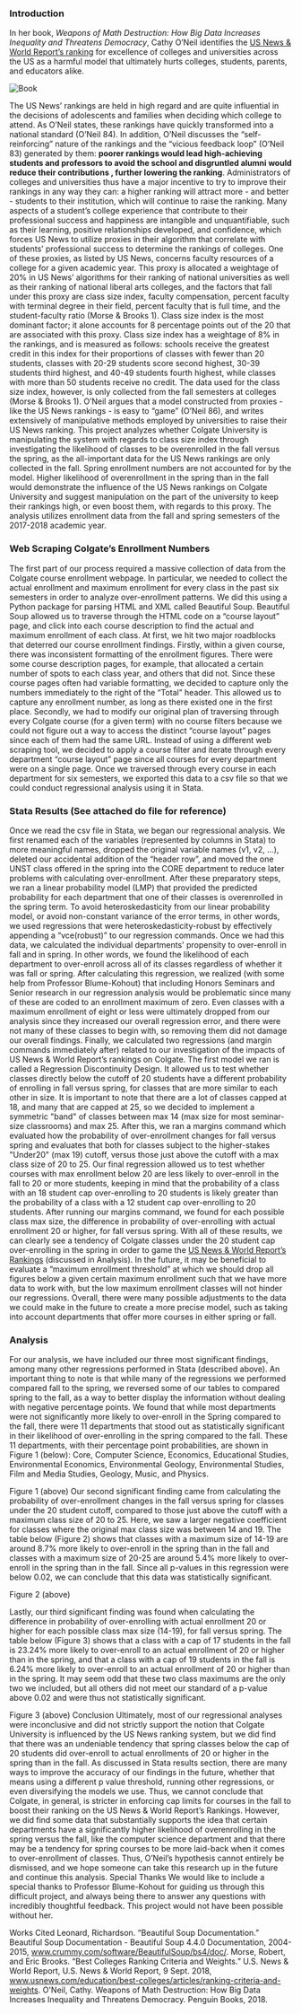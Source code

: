 ### Introduction

In her book, *Weapons of Math Destruction: How Big Data Increases Inequality and Threatens Democracy*, Cathy O’Neil identifies the [US News & World Report’s ranking](https://www.usnews.com/best-colleges) for excellence of colleges and universities across the US as a harmful model that ultimately hurts colleges, students, parents, and educators alike. 
  
![Book](https://user-images.githubusercontent.com/33610797/58743408-a4b88a00-83fe-11e9-827a-aa9064d561c0.jpg)

  The US News’ rankings are held in high regard and are quite influential in the decisions of adolescents and families when deciding which college to attend. As O’Neil states, these rankings have quickly transformed into a national standard (O’Neil 84). In addition, O’Neil discusses the “self-reinforcing” nature of the rankings and the “vicious feedback loop” (O’Neil 83) generated by them: **poorer rankings would lead high-achieving students and professors to avoid the school and disgruntled alumni would reduce their contributions , further lowering the ranking**. Administrators of colleges and universities thus have a major incentive to try to improve their rankings in any way they can: a higher ranking will attract more - and better - students to their institution, which will continue to raise the ranking. Many aspects of a student’s college experience that contribute to their professional success and happiness are intangible and unquantifiable, such as their learning, positive relationships developed, and confidence, which forces US News to utilize proxies in their algorithm that correlate with students’ professional success to determine the rankings of colleges. One of these proxies, as listed by US News, concerns faculty resources of a college for a given academic year. This proxy is allocated a weightage of 20% in US News’ algorithms for their ranking of national universities as well as their ranking of national liberal arts colleges, and the factors that fall under this proxy are class size index, faculty compensation, percent faculty with terminal degree in their field, percent faculty that is full time, and the student-faculty ratio (Morse & Brooks 1). 
  Class size index is the most dominant factor; it alone accounts for 8 percentage points out of the 20 that are associated with this proxy. Class size index has a weightage of 8% in the rankings, and is measured as follows: schools receive the greatest credit in this index for their proportions of classes with fewer than 20 students, classes with 20-29 students score second highest, 30-39 students third highest, and 40-49 students fourth highest, while classes with more than 50 students receive no credit. The data used for the class size index, however, is only collected from the fall semesters at colleges (Morse & Brooks 1). O’Neil argues that a model constructed from proxies - like the US News rankings - is easy to “game” (O’Neil 86), and writes extensively of manipulative methods employed by universities to raise their US News ranking. This project analyzes whether Colgate University is manipulating the system with regards to class size index through investigating the likelihood of classes to be overenrolled in the fall versus the spring, as the all-important data for the US News rankings are only collected in the fall. Spring enrollment numbers are not accounted for by the model. Higher likelihood of overenrollment in the spring than in the fall would demonstrate the influence of the US News rankings on Colgate University and suggest manipulation on the part of the university to keep their rankings high, or even boost them, with regards to this proxy. The analysis utilizes enrollment data from the fall and spring semesters of the 2017-2018 academic year.
  
### Web Scraping Colgate’s Enrollment Numbers
The first part of our process required a massive collection of data from the Colgate course enrollment webpage. In particular, we needed to collect the actual enrollment and maximum enrollment for every class in the past six semesters in order to analyze over-enrollment patterns. We did this using a Python package for parsing HTML and XML called Beautiful Soup. Beautiful Soup allowed us to traverse through the HTML code on a “course layout” page, and click into each course description to find the actual and maximum enrollment of each class.
	At first, we hit two major roadblocks that deterred our course enrollment findings. Firstly, within a given course, there was inconsistent formatting of the enrollment figures. There were some course description pages, for example, that allocated a certain number of spots to each class year, and others that did not. Since these course pages often had variable formatting, we decided to capture only the numbers immediately to the right of the “Total” header. This allowed us to capture any enrollment number, as long as there existed one in the first place. Secondly, we had to modify our original plan of traversing through every Colgate course (for a given term) with no course filters because we could not figure out a way to access the distinct “course layout” pages since each of them had the same URL. Instead of using a different web scraping tool, we decided to apply a course filter and iterate through every department “course layout” page since all courses for every department were on a single page.
Once we traversed through every course in each department for six semesters, we exported this data to a csv file so that we could conduct regressional analysis using it in Stata.

### Stata Results (See attached do file for reference)
Once we read the csv file in Stata, we began our regressional analysis. We first renamed each of the variables (represented by columns in Stata) to more meaningful names, dropped the original variable names (v1, v2, …), deleted our accidental addition of the “header row”, and moved the one UNST class offered in the spring into the CORE department to reduce later problems with calculating over-enrollment. After these preparatory steps, we ran a linear probability model (LMP) that provided the predicted probability for each department that one of their classes is overenrolled in the spring term. To avoid heteroskedasticity from our linear probability model, or avoid non-constant variance of the error terms, in other words, we used regressions that were heteroskedasticity-robust by effectively appending a “vce(robust)” to our regression commands. Once we had this data, we calculated the individual departments' propensity to over-enroll in fall and in spring. In other words, we found the likelihood of each department to over-enroll across all of its classes regardless of whether it was fall or spring.
	After calculating this regression, we realized (with some help from Professor Blume-Kohout) that including Honors Seminars and Senior research in our regression analysis would be problematic since many of these are coded to an enrollment maximum of zero. Even classes with a maximum enrollment of eight or less were ultimately dropped from our analysis since they increased our overall regression error, and there were not many of these classes to begin with, so removing them did not damage our overall findings. 
	Finally, we calculated two regressions (and margin commands immediately after) related to our investigation of the impacts of US News & World Report’s rankings on Colgate. The first model we ran is called a Regression Discontinuity Design. It allowed us to test whether classes directly below the cutoff of 20 students have a different probability of enrolling in fall versus spring, for classes that are more similar to each other in size. It is important to note that there are a lot of classes capped at 18, and many that are capped at 25, so we decided to implement a symmetric "band" of classes between max 14 (max size for most seminar-size classrooms) and max 25. After this, we ran a margins command which evaluated how the probability of over-enrollment changes for fall versus spring and evaluates that both for classes subject to the higher-stakes "Under20" (max 19) cutoff, versus those just above the cutoff with a max class size of 20 to 25. 
	Our final regression allowed us to test whether courses with max enrollment below 20 are less likely to over-enroll in the fall to 20 or more students, keeping in mind that the probability of a class with an 18 student cap over-enrolling to 20 students is likely greater than the probability of a class with a 12 student cap over-enrolling to 20 students. After running our margins command, we found for each possible class max size, the difference in probability of over-enrolling with actual enrollment 20 or higher, for fall versus spring. With all of these results, we can clearly see a tendency of Colgate classes under the 20 student cap over-enrolling in the spring in order to game the [US News & World Report’s Rankings](https://www.usnews.com/best-colleges) (discussed in Analysis).
In the future, it may be beneficial to evaluate a “maximum enrollment threshold” at which we should drop all figures below a given certain maximum enrollment such that we have more data to work with, but the low maximum enrollment classes will not hinder our regressions. Overall, there were many possible adjustments to the data we could make in the future to create a more precise model, such as taking into account departments that offer more courses in either spring or fall. 
### Analysis
For our analysis, we have included our three most significant findings, among many other regressions performed in Stata (described above). An important thing to note is that while many of the regressions we performed compared fall to the spring, we reversed some of our tables to compared spring to the fall, as a way to better display the information without dealing with negative percentage points. 
We found that while most departments were not significantly more likely to over-enroll in the Spring compared to the fall, there were 11 departments that stood out as statistically significant in their likelihood of over-enrolling in the spring compared to the fall. These 11 departments, with their percentage point probabilities, are shown in Figure 1 (below): Core, Computer Science, Economics, Educational Studies, Environmental Economics, Environmental Geology, Environmental Studies, Film and Media Studies, Geology, Music, and Physics. 

Figure 1 (above)
Our second significant finding came from calculating the probability of over-enrollment changes in the fall versus spring for classes under the 20 student cutoff, compared to those just above the cutoff with a maximum class size of 20 to 25.  Here, we saw a larger negative coefficient for classes where the original max class size was between 14 and 19. The table below (Figure 2) shows that classes with a maximum size of 14-19 are around 8.7% more likely to over-enroll in the spring than in the fall and classes with a maximum size of 20-25 are around 5.4% more likely to over-enroll in the spring than in the fall. Since all p-values in this regression were below 0.02, we can conclude that this data was statistically significant. 

Figure 2 (above)

Lastly, our third significant finding was found when calculating the difference in probability of over-enrolling with actual enrollment 20 or higher for each possible class max size (14-19), for fall versus spring. The table below (Figure 3) shows that a class with a cap of 17 students in the fall is 23.24% more likely to over-enroll to an actual enrollment of 20 or higher than in the spring, and that a class with a cap of 19 students in the fall is 6.24% more likely to over-enroll to an actual enrollment of 20 or higher than in the spring. It may seem odd that these two class maximums are the only two we included, but all others did not meet our standard of a p-value above 0.02 and were thus not statistically significant. 

Figure 3 (above)
Conclusion
	Ultimately, most of our regressional analyses were inconclusive and did not strictly support the notion that Colgate University is influenced by the US News ranking system, but we did find that there was an undeniable tendency that spring classes below the cap of 20 students did over-enroll to actual enrollments of 20 or higher in the spring than in the fall. As discussed in Stata results section, there are many ways to improve the accuracy of our findings in the future, whether that means using a different p value threshold, running other regressions, or even diversifying the models we use. Thus, we cannot conclude that Colgate, in general, is stricter in enforcing cap limits for courses in the fall to boost their ranking on the US News & World Report’s Rankings. However, we did find some data that substantially supports the idea that certain departments have a significantly higher likelihood of overenrolling in the spring versus the fall, like the computer science department and that there may be a tendency for spring courses to be more laid-back when it comes to over-enrollment of classes. Thus, O’Neil’s hypothesis cannot entirely be dismissed, and we hope someone can take this research up in the future and continue this analysis.
Special Thanks
	We would like to include a special thanks to Professor Blume-Kohout for guiding us through this difficult project, and always being there to answer any questions with incredibly thoughtful feedback. This project would not have been possible without her.










Works Cited
Leonard, Richardson. “Beautiful Soup Documentation.” Beautiful Soup Documentation - 
Beautiful Soup 4.4.0 Documentation, 2004-2015, www.crummy.com/software/BeautifulSoup/bs4/doc/.
Morse, Robert, and Eric Brooks. “Best Colleges Ranking Criteria and Weights.” U.S. News & 
World Report, U.S. News & World Report, 9 Sept. 2018, 
www.usnews.com/education/best-colleges/articles/ranking-criteria-and-weights.
O'Neil, Cathy. Weapons of Math Destruction: How Big Data Increases Inequality and Threatens 
Democracy. Penguin Books, 2018.


